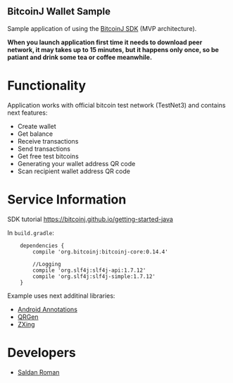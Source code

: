 ## BitcoinJ Wallet Sample

Sample application of using the <a href="https://bitcoinj.github.io/">BitcoinJ SDK</a> (MVP architecture).

<b>When you launch application first time it needs to download peer network, it may takes up to 15 minutes, but it happens only once, so be patiant and drink some tea or coffee meanwhile.</b>

# Functionality

Application works with official bitcoin test network (TestNet3) and contains next features: 
* Create wallet
* Get balance
* Receive transactions
* Send transactions
* Get free test bitcoins
* Generating your wallet address QR code
* Scan recipient wallet address QR code

# Service Information
SDK tutorial https://bitcoinj.github.io/getting-started-java

In `build.gradle`:
```
    dependencies {
        compile 'org.bitcoinj:bitcoinj-core:0.14.4'
        
        //Logging
        compile 'org.slf4j:slf4j-api:1.7.12'
        compile 'org.slf4j:slf4j-simple:1.7.12'
    }
```
Example uses next additinal libraries:
* <a href="https://github.com/androidannotations/androidannotations">Android Annotations</a>
* <a href="https://github.com/kenglxn/QRGen">QRGen</a>
* <a href="https://github.com/zxing/zxing">ZXing</a>

# Developers

* [Saldan Roman](https://github.com/RomanSaldan)
